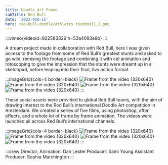 ```yaml
---
title: Doodle Art Promo
subTitle: Red Bull
date: '2023-010-16'
hero: red-bull-doodle/Athletes thumbnail_2.png
---
```


:::vimeo{videoid=922583329 h=53a4093e9b}
:::

A dream project made in collaboration with Red Bull, here I was given access to the footage from some of Red Bull’s greatest stunts and asked to go wild, remixing the footage and combining it with cel animation and rotoscoping to give the impression that the stunts were dreamt up in a sketchpad, before leaping into their final, live action format.



:::imageGrid{cols=4 border=black}
![Frame from the video {320x640}](/static/images/red-bull-doodle/frame_163.jpg '')
![Frame from the video {320x640}](/static/images/red-bull-doodle/frame_215.jpg '')
![Frame from the video {320x640}](/static/images/red-bull-doodle/frame_35.jpg '')
![Frame from the video {320x640}](/static/images/red-bull-doodle/frame_81.jpg '')
:::


These social assets were provided to global Red Bull teams, with the aim of drawing interest to the Red Bull’s international Doodle Art competition in Amsterdam. We created a series of five films, using photoshop, after effects, and a whole lot of frame by frame animation, The videos were launched all across Red Bull’s international channels.

:::imageGrid{cols=4 border=black}
![Frame from the video {320x640}](/static/images/red-bull-doodle/frame_110.jpg '')
![Frame from the video {320x640}](/static/images/red-bull-doodle/frame_154.jpg '')
![Frame from the video {320x640}](/static/images/red-bull-doodle/frame_244.jpg '')
![Frame from the video {320x640}](/static/images/red-bull-doodle/frame_345.jpg '')
:::

:::crew
Director, Animation: Dan Lester
Producer: Sami Young
Assistant Producer: Sophia Marchington
:::
